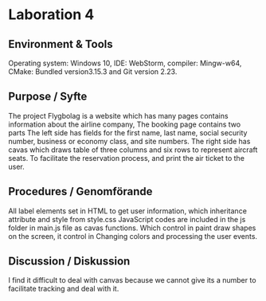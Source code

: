 # Laboration 4

## Environment & Tools
Operating system: Windows 10, IDE: WebStorm, compiler: Mingw-w64, CMake: Bundled version3.15.3 and Git version 2.23.

## Purpose / Syfte 
The project Flygbolag is a website which has many pages contains information about the airline company, 
The booking page contains two parts The left side has fields for the first name, last name, social security number, 
business or economy class, and site numbers.
The right side has cavas which draws table of three columns and six rows to represent aircraft seats.
To facilitate the reservation process, and print the air ticket to the user.
## Procedures / Genomförande
All label elements set in HTML to get user information, which inheritance attribute and style from style.css
 JavaScript codes are included in the js folder in main.js file as cavas functions. Which control in paint draw shapes on the screen, it control in
 Changing colors and processing the user events.
 
 
## Discussion / Diskussion
I find it difficult to deal with canvas because we cannot give its a number to facilitate tracking and deal with it.

 
